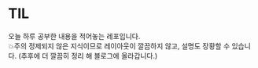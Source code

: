 # TIL

오늘 하루 공부한 내용을 적어놓는 레포입니다.<br>
💥주의 정제되지 않은 지식이므로 레이아웃이 깔끔하지 않고, 설명도 장황할 수 있습니다.
  (추후에 더 깔끔히 정리 해 블로그에 올라갑니다.)
